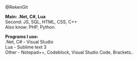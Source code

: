 @RekenGit

<b>Main: .Net, C#, Lua</b><br/>
Second: JS, SQL, HTML, CSS, C++<br/>
Also know: PHP, Python.

<b>Programs I use:</b> <br/>
 .Net, C# - Visual Studio <br/>
 Lua - Sublime text 3 <br/>
 Other - Notepad++, Codeblock, Visual Studio Code, Brackets..
